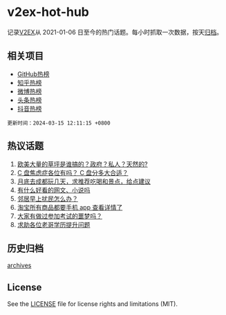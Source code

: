 # v2ex-hot-hub

 记录[V2EX](https://www.v2ex.com/)从 2021-01-06 日至今的热门话题。每小时抓取一次数据，按天[归档](archives)。
 
 ## 相关项目

- [GitHub热榜](https://github.com/lonnyzhang423/github-hot-hub)
- [知乎热榜](https://github.com/lonnyzhang423/zhihu-hot-hub)
- [微博热榜](https://github.com/lonnyzhang423/weibo-hot-hub)
- [头条热榜](https://github.com/lonnyzhang423/toutiao-hot-hub)
- [抖音热榜](https://github.com/lonnyzhang423/douyin-hot-hub)


 `更新时间：2024-03-15 12:11:15 +0800`

## 热议话题

1. [欧美大量的草坪是谁搞的？政府？私人？天然的?](https://www.v2ex.com/t/1023720)
1. [C 盘焦虑症各位有吗？ C 盘分多大合适？](https://www.v2ex.com/t/1023651)
1. [月底去成都玩几天，求推荐吃喝和景点，给点建议](https://www.v2ex.com/t/1023601)
1. [有什么好看的网文、小说吗](https://www.v2ex.com/t/1023699)
1. [邻居早上扰民怎么办？](https://www.v2ex.com/t/1023831)
1. [淘宝所有商品都要手机 app 查看详情了](https://www.v2ex.com/t/1023588)
1. [大家有做过参加考试的噩梦吗？](https://www.v2ex.com/t/1023836)
1. [求助各位老哥学历提升问题](https://www.v2ex.com/t/1023822)

## 历史归档

[archives](archives)

## License

See the [LICENSE](LICENSE) file for license rights and limitations (MIT).
